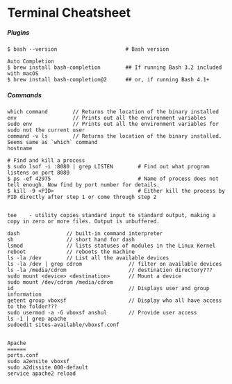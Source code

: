 # Terminal Cheatsheet

##### Plugins

```
$ bash --version                      # Bash version

Auto Completion
$ brew install bash-completion        ## If running Bash 3.2 included with macOS
$ brew install bash-completion@2      ## or, if running Bash 4.1+
```

##### Commands

    which command        // Returns the location of the binary installed
    env                  // Prints out all the environment variables
    sudo env             // Prints out all the environment variables for sudo not the current user
    command -v ls        // Returns the location of the binary installed. Seems same as `which` command
    hostname

    # Find and kill a process
    $ sudo lsof -i :8080 | grep LISTEN        # Find out what program listens on port 8080
    $ ps -ef 42975                            # Name of process does not tell enough. Now find by port number for details.
    $ kill -9 <PID>                           # Either kill the process by PID directly after step 1 or come through step 2


    tee    - utility copies standard input to standard output, making a copy in zero or more files. Output is unbuffered.

    dash               // built-in command interpreter
    sh                 // short hand for dash
    lsmod              // lists statuses of modules in the Linux Kernel
    reboot             // reboots the machine
    ls -la /dev        // List all the available devices
    ls -la /dev | grep cdrom               // filter on available devices
    ls -la /media/cdrom                    // destination directory???
    sudo mount <device> <destination>      // Mount a device
    sudo mount /dev/cdrom /media/cdrom
    id                                     // Displays user and group information
    getent group vboxsf                    // Display who all have access to the folder???
    sudo usermod -a -G vboxsf anshul       // Provide user access
    ls -1 | grep apache
    sudoedit sites-available/vboxsf.conf


    Apache
    ======
    ports.conf
    sudo a2ensite vboxsf
    sudo a2dissite 000-default
    service apache2 reload



